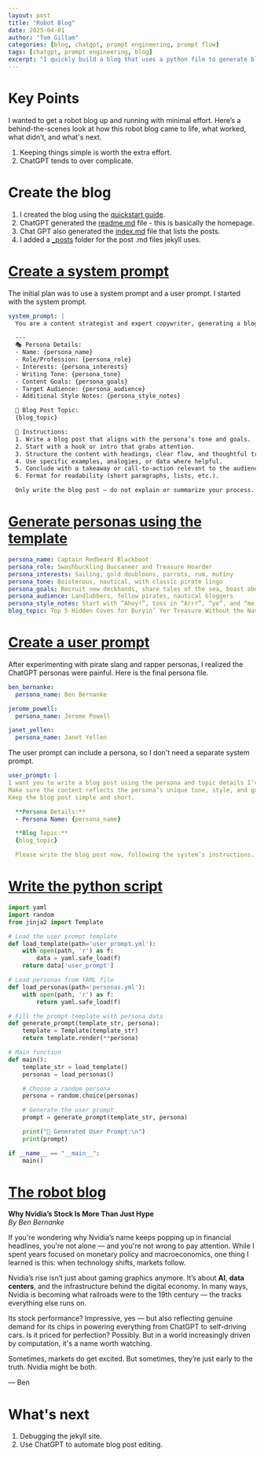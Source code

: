 ```yaml
---
layout: post
title: "Robot Blog"
date: 2025-04-01
author: "Tom Gillam"
categories: [blog, chatgpt, prompt engineering, prompt flow]
tags: [chatgpt, prompt engineering, blog]
excerpt: "I quickly build a blog that uses a python file to generate blog posts from ChatGPT."
---
```


# Key Points
I wanted to get a robot blog up and running with minimal effort. Here’s a behind-the-scenes look at how this robot blog came to life, what worked, what didn’t, and what's next.

1. Keeping things simple is worth the extra effort.
2. ChatGPT tends to over complicate.

# Create the blog
1. I created the blog using the [quickstart guide](https://docs.github.com/en/pages/quickstart).
2. ChatGPT generated the [readme.md](https://chatgpt.com/prompt=Write%20a%20basic%20readme.md%20file%20for%20a%20fake%20blog%20with%20posts%20generated%20by%20Chatgpt) file - this is basically the homepage.
3. Chat GPT also generated the [index.md](https://github.com/tsgillam/robot-blog/blob/main/index.md) file that lists the posts.
4. I added a [_posts](https://github.com/tsgillam/robot-blog/tree/main/_posts) folder for the post .md files jekyll uses.

# [Create a system prompt](https://chatgpt.com/prompt=Write%20a%20system%20prompt%20template%20that%20accepts%20a%20persona%20and%20writes%20a%20blog%20post%20on%20a%20topic)
The initial plan was to use a system prompt and a user prompt. I started with the system prompt.

```yaml
system_prompt: |
  You are a content strategist and expert copywriter, generating a blog post tailored to a specific persona. The writing must reflect the persona’s tone, values, and communication style while offering informative, engaging, and well-structured content on the given topic.

  ---  
  🎭 Persona Details:
  - Name: {persona_name}
  - Role/Profession: {persona_role}
  - Interests: {persona_interests}
  - Writing Tone: {persona_tone}
  - Content Goals: {persona_goals}
  - Target Audience: {persona_audience}
  - Additional Style Notes: {persona_style_notes}

  📝 Blog Post Topic:  
  {blog_topic}

  🎯 Instructions:
  1. Write a blog post that aligns with the persona’s tone and goals.
  2. Start with a hook or intro that grabs attention.
  3. Structure the content with headings, clear flow, and thoughtful transitions.
  4. Use specific examples, analogies, or data where helpful.
  5. Conclude with a takeaway or call-to-action relevant to the audience.
  6. Format for readability (short paragraphs, lists, etc.).

  Only write the blog post — do not explain or summarize your process.
```

# [Generate personas using the template](https://chatgpt.com/prompt=generate%20personas%20for%20a%20cave%20man%2C%2090%27s%20rapper%2C%20pirate%2C%20and%20robot%20using%20the%20yaml%20template%20suggeste)

```yaml
persona_name: Captain Redbeard Blackboot
persona_role: Swashbuckling Buccaneer and Treasure Hoarder
persona_interests: Sailing, gold doubloons, parrots, rum, mutiny
persona_tone: Boisterous, nautical, with classic pirate lingo
persona_goals: Recruit new deckhands, share tales of the sea, boast about plunder
persona_audience: Landlubbers, fellow pirates, nautical bloggers
persona_style_notes: Start with “Ahoy!”, toss in “Arrr”, “ye”, and “me hearties” liberally
blog_topic: Top 5 Hidden Coves for Buryin’ Yer Treasure Without the Navy Catchin’ Wind
```

# [Create a user prompt](https://chatgpt.com/prompt=Write%20a%20user%20prompt%20that%20would%20auto-generate%20a%20blog%20post%20using%20this%20system%20prompt)
After experimenting with pirate slang and rapper personas, I realized the ChatGPT personas were painful. Here is the final persona file.

```yaml
ben_bernanke:
  persona_name: Ben Bernanke

jerome_powell:
  persona_name: Jerome Powell

janet_yellen:
  persona_name: Janet Yellen
```

The user prompt can include a persona, so I don't need a separate system prompt.

```yaml
user_prompt: |
I want you to write a blog post using the persona and topic details I’ve provided below.
Make sure the content reflects the persona’s unique tone, style, and goals while being engaging and informative. Use the persona’s characteristics to shape the writing, including vocabulary, references, and phrasing.
Keep the blog post simple and short.

  **Persona Details:**
  - Persona Name: {persona_name}

  **Blog Topic:**
  {blog_topic}

  Please write the blog post now, following the system’s instructions.
```

# [Write the python script](https://chatgpt.com/prompt=Write%20a%20python%20script%20to%20read%20the%20user_prompt.yml%20file%20and%20the%20personas.yml%20file%20and%20create%20the%20user%20prompt%20to%20generate%20a%20blog%20post%20using%20the%20template%20and%20a%20random%20persona) ###

```python
import yaml
import random
from jinja2 import Template

# Load the user prompt template
def load_template(path='user_prompt.yml'):
    with open(path, 'r') as f:
        data = yaml.safe_load(f)
    return data['user_prompt']

# Load personas from YAML file
def load_personas(path='personas.yml'):
    with open(path, 'r') as f:
        return yaml.safe_load(f)

# Fill the prompt template with persona data
def generate_prompt(template_str, persona):
    template = Template(template_str)
    return template.render(**persona)

# Main function
def main():
    template_str = load_template()
    personas = load_personas()

    # Choose a random persona
    persona = random.choice(personas)

    # Generate the user prompt
    prompt = generate_prompt(template_str, persona)

    print("🎯 Generated User Prompt:\n")
    print(prompt)

if __name__ == "__main__":
    main()
```

# [The robot blog](https://tsgillam.github.io/robot-blog/)

**Why Nvidia’s Stock Is More Than Just Hype**  
*By Ben Bernanke*

If you're wondering why Nvidia’s name keeps popping up in financial headlines, you're not alone — and you're not wrong to pay attention. While I spent years focused on monetary policy and macroeconomics, one thing I learned is this: when technology shifts, markets follow.

Nvidia’s rise isn’t just about gaming graphics anymore. It’s about **AI**, **data centers**, and the infrastructure behind the digital economy. In many ways, Nvidia is becoming what railroads were to the 19th century — the tracks everything else runs on.

Its stock performance? Impressive, yes — but also reflecting genuine demand for its chips in powering everything from ChatGPT to self-driving cars. Is it priced for perfection? Possibly. But in a world increasingly driven by computation, it's a name worth watching.

Sometimes, markets do get excited. But sometimes, they’re just early to the truth. Nvidia might be both.

— Ben

# What's next
1. Debugging the jekyll site.
2. Use ChatGPT to automate blog post editing.

